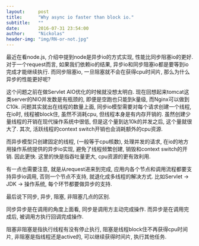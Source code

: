 ```yaml
---
layout:     post
title:      "Why async io faster than block io."
subtitle:   ""
date:       2016-07-31 23:54:00
author:     "Nickolas"
header-img: "img/RN-or-not.jpg"
---
```


最近在看node.js, 介绍中提到node是异步io的方式实现, 性能比同步阻塞io的更好. 对于一个request而言, 如果我们依赖io的结果, 异步io和同步阻塞io都是要等到io完成才能继续执行. 而同步阻塞io, 一旦阻塞就不会在获得cpu时间片, 那么为什么异步的性能更好呢?

这个问题之前在做Servlet AIO优化的时候就没想太明白. 现在回想起来tomcat这类server的NIO并发数是有瓶颈的, 即便是空跑也只能到k量级, 而Nginx可以做到C10k. 问题其实就出在线程的数量上面, 同步io模型需要对每个请求创建一个线程, 在io时, 线程被block住, 虽然不消耗cpu, 但线程本身是有内存开销的. 虽然创建少量线程的开销在现代操作系统中很低, 但是这个量到达10k的并发之后, 这个量就很大了. 其次, 活跃线程的context switch开销也会消耗额外的cpu资源.

而异步模型只创建固定的线程, (一般等于cpu核数), 处理并发的请求, 在io的地方用操作系统提供的异步io实现, 避免了线程频繁创建, 销毁和context switch的开销. 因此更快. 这里的快是指吞吐量更大, cpu资源的更有效利用.

有一点也需要注意, 就是从request进来到完成, 应用内各个节点和调用流程都要支持异步io调用, 否则一个节点不支持, 就退化成多线程的解决方式. 比如Servlet -> JDK -> 操作系统, 每个环节都要做异步的支持.

最后说下同步, 异步, 阻塞, 非阻塞几点的区别.

同步异步是在调用的角度上面看, 同步是调用方主动完成操作. 而异步是在调用完成后, 被调用方执行回调完成操作.

阻塞非阻塞是指执行线程有没有停止执行, 阻塞是线程block住不再获得cpu时间片, 非阻塞是指线程还是active的, 可以继续获得时间片, 执行其他任务.
